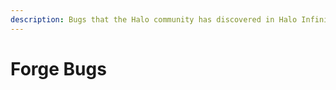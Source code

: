 ```yaml
---
description: Bugs that the Halo community has discovered in Halo Infinite's Forge tool.
---
```


# Forge Bugs

